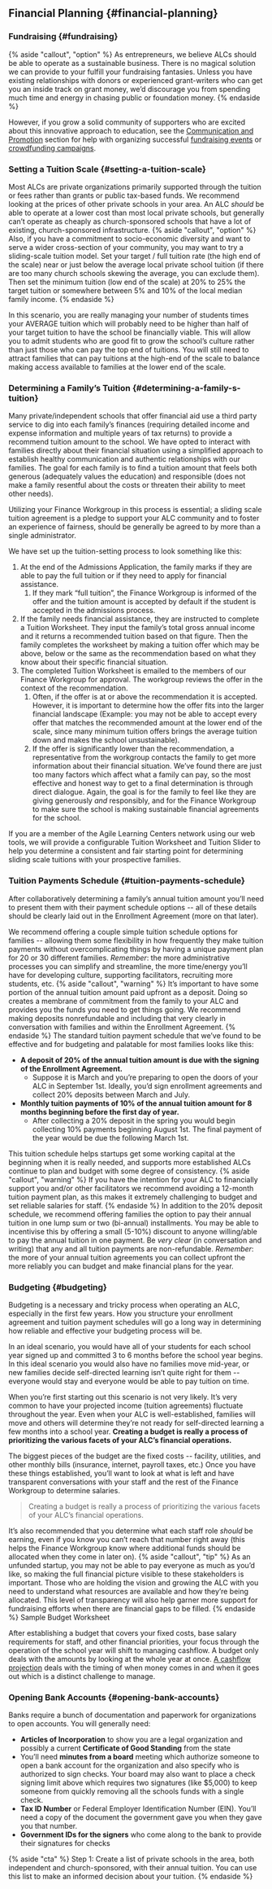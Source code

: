## Financial Planning {#financial-planning}

### Fundraising {#fundraising}

{% aside "callout", "option" %}
As entrepreneurs, we believe ALCs should be able to operate as a sustainable business. There is no magical solution we can provide to your fulfill your fundraising fantasies. Unless you have existing relationships with donors or experienced grant-writers who can get you an inside track on grant money, we’d discourage you from spending much time and energy in chasing public or foundation money.
{% endaside %}

However, if you grow a solid community of supporters who are excited about this innovative approach to education, see the [Communication and Promotion](../communication_&_promotion/README.md) section for help with organizing successful [fundraising events](../communication_&_promotion/marketing_campaigns_&_outreach.md#hosting-events) or [crowdfunding campaigns](../communication_&_promotion/marketing_campaigns_&_outreach.md#crowdfunding-campaigns).

### Setting a Tuition Scale {#setting-a-tuition-scale}

Most ALCs are private organizations primarily supported through the tuition or fees rather than grants or public tax-based funds. We recommend looking at the prices of other private schools in your area. An ALC _should_ be able to operate at a lower cost than most local private schools, but generally can’t operate as cheaply as church-sponsored schools that have a lot of existing, church-sponsored infrastructure.
{% aside "callout", "option" %}
Also, if you have a commitment to socio-economic diversity and want to serve a wider cross-section of your community, you may want to try a sliding-scale tuition model. Set your target / full tuition rate (the high end of the scale) near or just below the average local private school tuition (if there are too many church schools skewing the average, you can exclude them). Then set the minimum tuition (low end of the scale) at 20% to 25% the target tuition or somewhere between 5% and 10% of the local median family income.
{% endaside %}

In this scenario, you are really managing your number of students times your AVERAGE tuition which will probably need to be higher than half of your target tuition to have the school be financially viable. This will allow you to admit students who are good fit to grow the school’s culture rather than just those who can pay the top end of tuitions. You will still need to attract families that can pay tuitions at the high-end of the scale to balance making access available to families at the lower end of the scale.

### Determining a Family’s Tuition {#determining-a-family-s-tuition}

Many private/independent schools that offer financial aid use a third party service to dig into each family’s finances (requiring detailed income and expense information and multiple years of tax returns) to provide a recommend tuition amount to the school. We have opted to interact with families directly about their financial situation using a simplified approach to establish healthy communication and authentic relationships with our families. The goal for each family is to find a tuition amount that feels both generous (adequately values the education) and responsible (does not make a family resentful about the costs or threaten their ability to meet other needs).

Utilizing your Finance Workgroup in this process is essential; a sliding scale tuition agreement is a pledge to support your ALC community and to foster an experience of fairness, should be generally be agreed to by more than a single administrator.

We have set up the tuition-setting process to look something like this:

1.  At the end of the Admissions Application, the family marks if they are able to pay the full tuition or if they need to apply for financial assistance.
    1.  If they mark “full tuition”, the Finance Workgroup is informed of the offer and the tuition amount is accepted by default if the student is accepted in the admissions process.
2.  If the family needs financial assistance, they are instructed to complete a Tuition Worksheet. They input the family’s total gross annual income and it returns a recommended tuition based on that figure. Then the family completes the worksheet by making a tuition offer which may be above, below or the same as the recommendation based on what they know about their specific financial situation.
3.  The completed Tuition Worksheet is emailed to the members of our Finance Workgroup for approval. The workgroup reviews the offer in the context of the recommendation.
    1.  Often, if the offer is at or above the recommendation it is accepted. However, it is important to determine how the offer fits into the larger financial landscape (Example: you may not be able to accept every offer that matches the recommended amount at the lower end of the scale, since many minimum tuition offers brings the average tuition down and makes the school unsustainable).
    2.  If the offer is significantly lower than the recommendation, a representative from the workgroup contacts the family to get more information about their financial situation. We’ve found there are just too many factors which affect what a family can pay, so the most effective and honest way to get to a final determination is through direct dialogue. Again, the goal is for the family to feel like they are giving generously _and_ responsibly, and for the Finance Workgroup to make sure the school is making sustainable financial agreements for the school.

If you are a member of the Agile Learning Centers network using our web tools, we will provide a configurable Tuition Worksheet and Tuition Slider to help you determine a consistent and fair starting point for determining sliding scale tuitions with your prospective families.

### Tuition Payments Schedule {#tuition-payments-schedule}

After collaboratively determining a family’s annual tuition amount you’ll need to present them with their payment schedule options -- all of these details should be clearly laid out in the Enrollment Agreement (more on that later).

We recommend offering a couple simple tuition schedule options for families -- allowing them some flexibility in how frequently they make tuition payments without overcomplicating things by having a unique payment plan for 20 or 30 different families. _Remember_: the more administrative processes you can simplify and streamline, the more time/energy you’ll have for developing culture, supporting facilitators, recruiting more students, etc.
{% aside "callout", "warning" %}
It’s important to have some portion of the annual tuition amount paid upfront as a deposit. Doing so creates a membrane of commitment from the family to your ALC and provides you the funds you need to get things going. We recommend making deposits nonrefundable and including that very clearly in conversation with families and within the Enrollment Agreement.
{% endaside %}
The standard tuition payment schedule that we’ve found to be effective and for budgeting and palatable for most families looks like this:

*   **A deposit of 20% of the annual tuition amount is due with the signing of the Enrollment Agreement.**
    *   Suppose it is March and you’re preparing to open the doors of your ALC in September 1st. Ideally, you’d sign enrollment agreements and collect 20% deposits between March and July.
*   **Monthly tuition payments of 10% of the annual tuition amount for 8 months beginning before the first day of year.**
    *   After collecting a 20% deposit in the spring you would begin collecting 10% payments beginning August 1st. The final payment of the year would be due the following March 1st.

This tuition schedule helps startups get some working capital at the beginning when it is really needed, and supports more established ALCs continue to plan and budget with some degree of consistency. 
{% aside "callout", "warning" %}
If you have the intention for your ALC to financially support you and/or other facilitators we recommend avoiding a 12-month tuition payment plan, as this makes it extremely challenging to budget and set reliable salaries for staff.
{% endaside %}
In addition to the 20% deposit schedule, we recommend offering families the option to pay their annual tuition in one lump sum or two (bi-annual) installments. You may be able to incentivise this by offering a small (5-10%) discount to anyone willing/able to pay the annual tuition in one payment. Be _very clear_ (in conversation and writing) that any and all tuition payments are non-refundable. _Remember_: the more of your annual tuition agreements you can collect upfront the more reliably you can budget and make financial plans for the year.

### Budgeting {#budgeting}

Budgeting is a necessary and tricky process when operating an ALC, especially in the first few years. How you structure your enrollment agreement and tuition payment schedules will go a long way in determining how reliable and effective your budgeting process will be.

In an ideal scenario, you would have all of your students for each school year signed up and committed 3 to 6 months before the school year begins. In this ideal scenario you would also have no families move mid-year, or new families decide self-directed learning isn’t quite right for them -- everyone would stay and everyone would be able to pay tuition on time.

When you’re first starting out this scenario is not very likely. It’s very common to have your projected income (tuition agreements) fluctuate throughout the year. Even when your ALC is well-established, families will move and others will determine they’re not ready for self-directed learning a few months into a school year. **Creating a budget is really a process of prioritizing the various facets of your ALC’s financial operations.**

The biggest pieces of the budget are the fixed costs -- facility, utilities, and other monthly bills (insurance, internet, payroll taxes, etc.) Once you have these things established, you’ll want to look at what is left and have transparent conversations with your staff and the rest of the Finance Workgroup to determine salaries. 

>Creating a budget is really a process of prioritizing the various facets of your ALC’s financial operations.

It’s also recommended that you determine what each staff role _should_ be earning, even if you know you can’t reach that number right away (this helps the Finance Workgroup know where additional funds should be allocated when they come in later on).
{% aside "callout", "tip" %}
As an unfunded startup, you may not be able to pay everyone as much as you’d like, so making the full financial picture visible to these stakeholders is important. Those who are holding the vision and growing the ALC with you need to understand what resources are available and how they’re being allocated. This level of transparency will also help garner more support for fundraising efforts when there are financial gaps to be filled. 
{% endaside %}
Sample Budget Worksheet

After establishing a budget that covers your fixed costs, base salary requirements for staff, and other financial priorities, your focus through the operation of the school year will shift to managing cashflow. A budget only deals with the amounts by looking at the whole year at once. [A cashflow projection](financial_management_&_administration.md#projecting-managing-cashflow) deals with the timing of when money comes in and when it goes out which is a distinct challenge to manage.

### Opening Bank Accounts {#opening-bank-accounts}

Banks require a bunch of documentation and paperwork for organizations to open accounts. You will generally need:

*   **Articles of Incorporation** to show you are a legal organization and possibly a current **Certificate of Good Standing** from the state
*   You’ll need **minutes from a board** meeting which authorize someone to open a bank account for the organization and also specify who is authorized to sign checks. Your board may also want to place a check signing limit above which requires two signatures (like $5,000) to keep someone from quickly removing all the schools funds with a single check.
*   **Tax ID Number** or Federal Employer Identification Number (EIN). You’ll need a copy of the document the government gave you when they gave you that number.
*   **Government IDs for the signers** who come along to the bank to provide their signatures for checks
  
{% aside "cta" %}
Step 1: Create a list of private schools in the area, both independent and church-sponsored, with their annual tuition.  You can use this list to make an informed decision about your tuition.
{% endaside %}
